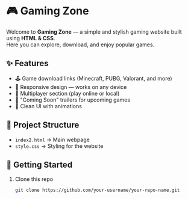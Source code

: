 # 🎮 Gaming Zone

Welcome to **Gaming Zone** — a simple and stylish gaming website built using **HTML & CSS**.  
Here you can explore, download, and enjoy popular games.

## ✨ Features
- 🕹️ Game download links (Minecraft, PUBG, Valorant, and more)  
- 📱 Responsive design — works on any device  
- 👥 Multiplayer section (play online or local)  
- 🎥 "Coming Soon" trailers for upcoming games  
- 🎨 Clean UI with animations  

## 📂 Project Structure
- `index2.html` → Main webpage  
- `style.css` → Styling for the website  

## 🚀 Getting Started
1. Clone this repo  
   ```bash
   git clone https://github.com/your-username/your-repo-name.git
